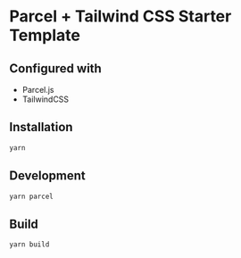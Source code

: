 # Parcel + Tailwind CSS Starter Template

## Configured with

- Parcel.js
- TailwindCSS

## Installation

```sh
yarn
```

## Development

```sh
yarn parcel
```

## Build

```sh
yarn build
```
